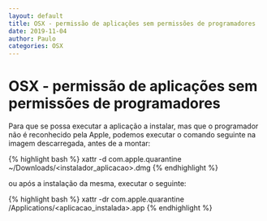 ```yaml
---
layout: default
title: OSX - permissão de aplicações sem permissões de programadores
date: 2019-11-04
author: Paulo
categories: OSX
---
```


# OSX - permissão de aplicações sem permissões de programadores

Para que se possa executar a aplicação a instalar, mas que o programador não é reconhecido pela Apple, podemos executar o comando seguinte na imagem descarregada, antes de a montar: 

{% highlight bash %}
xattr -d com.apple.quarantine ~/Downloads/<instalador_aplicacao>.dmg 
{% endhighlight %}

ou após a instalação da mesma, executar o seguinte:

{% highlight bash %}
xattr -dr com.apple.quarantine /Applications/<aplicacao_instalada>.app 
{% endhighlight %}


